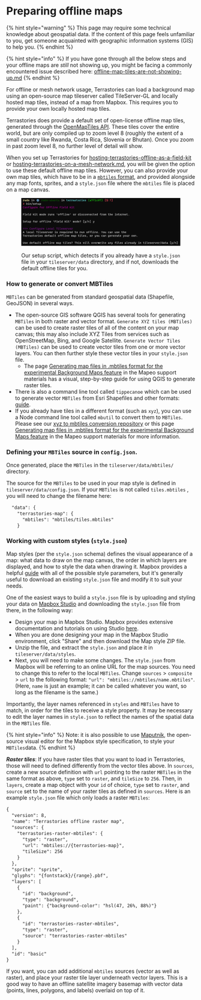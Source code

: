 # Preparing offline maps

{% hint style="warning" %}
This page may require some technical knowledge about geospatial data. If the content of this page feels unfamiliar to you, get someone acquainted with geographic information systems (GIS) to help you.
{% endhint %}

{% hint style="info" %}
If you have gone through all the below steps and your offline maps are _still_ not showing up, you might be facing a commonly encountered issue described here: [offline-map-tiles-are-not-showing-up.md](../miscellaneous/troubleshooting/offline-map-tiles-are-not-showing-up.md "mention")
{% endhint %}

For offline or mesh network usage, Terrastories can load a background map using an open-source map tileserver called TileServer-GL and locally hosted map tiles, instead of a map from Mapbox. This requires you to provide your own locally hosted map tiles.

Terrastories does provide a default set of open-license offline map tiles, generated through the [OpenMapTiles API](https://openmaptiles.org/). These tiles cover the entire world, but are only compiled up to zoom level 8 (roughly the extent of a small country like Rwanda, Costa Rica, Slovenia or Bhutan). Once you zoom in past zoom level 8, no further level of detail will show.

When you set up Terrastories for [hosting-terrastories-offline-as-a-field-kit](../setting-up-a-terrastories-server/hosting-environments/hosting-terrastories-offline-as-a-field-kit/ "mention") or [hosting-terrastories-on-a-mesh-network.md](../setting-up-a-terrastories-server/hosting-environments/hosting-terrastories-on-a-mesh-network.md "mention"), you will be given the option to use these default offline map tiles. However, you can also provide your own map tiles, which have to be in a [`mbtiles` format](https://docs.mapbox.com/help/glossary/mbtiles/), and provided alongside any map fonts, sprites, and a `style.json` file where the `mbtiles` file is placed on a map canvas.

<figure><img src="../.gitbook/assets/image (3).png" alt=""><figcaption><p>Our setup script, which detects if you already have a <code>style.json</code> file in your <code>tileserver/data</code> directory, and if not, downloads the default offline tiles for you.</p></figcaption></figure>

### **How to generate or convert MBTiles**

`MBTiles` can be generated from standard geospatial data (Shapefile, GeoJSON) in several ways.

* The open-source GIS software QGIS has several tools for generating `MBTiles` in both raster and vector format. `Generate XYZ tiles (MBTiles)` can be used to create raster tiles of all of the content on your map canvas; this may also include XYZ Tiles from services such as OpenStreetMap, Bing, and Google Satellite. `Generate Vector Tiles (MBTiles)` can be used to create vector tiles from one or more vector layers. You can then further style these vector tiles in your `style.json` file.
  * The page [Generating map files in .mbtiles format for the experimental Background Maps feature](https://docs.mapeo.app/complete-reference-guide/customization-options/custom-base-maps/creating-custom-maps/creating-mbtiles) in the Mapeo support materials has a visual, step-by-step guide for using QGIS to generate raster tiles.
* There is also a command line tool called `tippecanoe` which can be used to generate vector `MBTiles` from Esri Shapefiles and other formats: [guide](https://docs.mapbox.com/help/troubleshooting/large-data-tippecanoe/).
* If you already have tiles in a different format (such as `xyz`), you can use a Node command line tool called `mbutil` to convert them to `MBTiles`. Please see our [xyz to mbtiles conversion repository](https://github.com/digidem/xyz-mbtiles-conversion) or this page [Generating map files in .mbtiles format for the experimental Background Maps feature](https://docs.mapeo.app/complete-reference-guide/customization-options/custom-base-maps/creating-custom-maps/creating-mbtiles) in the Mapeo support materials for more information.

### **Defining your** `MBTiles` **source in** `config.json`**.**

Once generated, place the `MBTiles` in the `tileserver/data/mbtiles/` directory.&#x20;

The source for the `MBTiles` to be used in your map style is defined in `tileserver/data/config.json`. If your `MBTiles` is not called `tiles.mbtiles` , you will need to change the filename here:

```
  "data": {
    "terrastories-map": {
      "mbtiles": "mbtiles/tiles.mbtiles"
    }
```

### **Working with custom styles (**`style.json`**)**

Map styles (per the `style.json` schema) defines the visual appearance of a map: what data to draw on the map canvas, the order in which layers are displayed, and how to style the data when drawing it. Mapbox provides a helpful [guide](https://docs.mapbox.com/mapbox-gl-js/style-spec/) with all of the possible style parameters, but it's generally useful to download an existing `style.json` file and modify it to suit your needs.&#x20;

One of the easiest ways to build a `style.json` file is by uploading and styling your data on [Mapbox Studio](http://mapbox.com/studio) and downloading the `style.json` file from there, in the following way:

* Design your map in Mapbox Studio. Mapbox provides extensive documentation and tutorials on using Studio [here](https://docs.mapbox.com/studio-manual/guides/).
* When you are done designing your map in the Mapbox Studio environment, click "Share" and then download the Map style ZIP file.
* Unzip the file, and extract the `style.json` and place it in `tileserver/data/styles`.
* Next, you will need to make some changes. The `style.json` from Mapbox will be referring to an online URL for the map sources. You need to change this to refer to the local `MBTiles`. Change `sources` > `composite` > `url` to the following format: `"url": "mbtiles://mbtiles/name.mbtiles"`. (Here, `name` is just an example; it can be called whatever you want, so long as the filename is the same.)

Importantly, the layer names referenced in `styles` and `MBTiles` have to match, in order for the tiles to receive a style property. It may be necessary to edit the layer names in `style.json` to reflect the names of the spatial data in the `MBTiles` file.

{% hint style="info" %}
Note: it is also possible to use [Maputnik](https://maputnik.github.io/), the open-source visual editor for the Mapbox style specification, to style your `MBTiles`data.
{% endhint %}

_**Raster tiles**_: If you have raster tiles that you want to load in Terrastories, those will need to defined differently from the vector tiles above. In `sources`, create a new source definition with `url` pointing to the raster `MBTiles` in the same format as above, `type` set to `raster`, and `tileSize` to `256`. Then, in `layers`, create a map object with your `id` of choice, `type` set to `raster`, and `source` set to the name of your raster tiles as defined in `sources`. Here is an example `style.json` file which only loads a raster `MBTiles`:

```
{
  "version": 8,
  "name": "Terrastories offline raster map",
  "sources": {
    "terrastories-raster-mbtiles": {
      "type": "raster",
      "url": "mbtiles://{terrastories-map}",
      "tileSize": 256
    }
  },
  "sprite": "sprite",
  "glyphs": "{fontstack}/{range}.pbf",
  "layers": [
    {
      "id": "background",
      "type": "background",
      "paint": {"background-color": "hsl(47, 26%, 88%)"}
    },
    {
      "id": "terrastories-raster-mbtiles",
      "type": "raster",
      "source": "terrastories-raster-mbtiles"
    }
  ],
  "id": "basic"
}

```

If you want, you can add additional `mbtiles` sources (vector as well as raster), and place your raster tile layer underneath vector layers. This is a good way to have an offline satellite imagery basemap with vector data (points, lines, polygons, and labels) overlaid on top of it.

